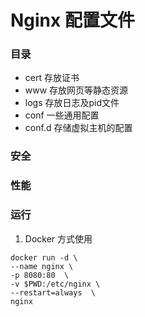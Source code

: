 # Nginx 配置文件

### 目录
- cert 存放证书
- www 存放网页等静态资源
- logs 存放日志及pid文件
- conf 一些通用配置
- conf.d 存储虚拟主机的配置

### 安全

### 性能

### 运行
1. Docker 方式使用
```
docker run -d \
--name nginx \
-p 8080:80  \
-v $PWD:/etc/nginx \
--restart=always  \
nginx
```
